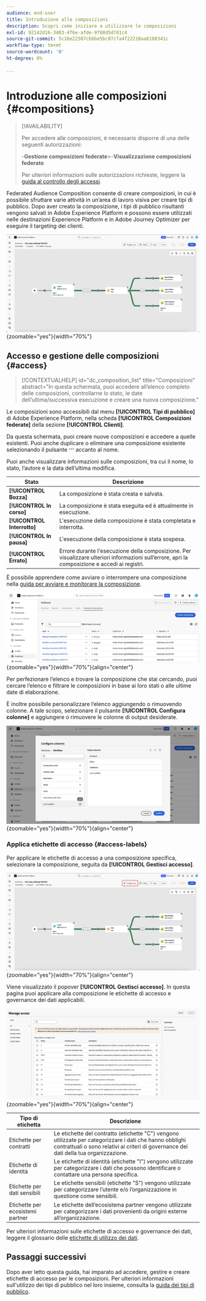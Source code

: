 ```yaml
---
audience: end-user
title: Introduzione alle composizioni
description: Scopri come iniziare a utilizzare le composizioni
exl-id: 92142d16-3483-4f6e-afde-9f88d5d7d1c4
source-git-commit: 5c16e22587cbbbe5bc87cfa4f22210aa8108341c
workflow-type: tm+mt
source-wordcount: '0'
ht-degree: 0%

---
```


# Introduzione alle composizioni {#compositions}

>[!AVAILABILITY]
>
>Per accedere alle composizioni, è necessario disporre di una delle seguenti autorizzazioni:
>
>-**Gestione composizioni federate**
>&#x200B;>-**Visualizzazione composizioni federate**
>
>Per ulteriori informazioni sulle autorizzazioni richieste, leggere la [guida al controllo degli accessi](/help/governance-privacy-security/access-control.md).

Federated Audience Composition consente di creare composizioni, in cui è possibile sfruttare varie attività in un’area di lavoro visiva per creare tipi di pubblico. Dopo aver creato la composizione, i tipi di pubblico risultanti vengono salvati in Adobe Experience Platform e possono essere utilizzati nelle destinazioni Experience Platform e in Adobe Journey Optimizer per eseguire il targeting dei clienti.

![Un flusso di lavoro di composizione di esempio viene visualizzato in Federated Audience Composition.](assets/gs-compositions/composition-example.png){zoomable="yes"}{width="70%"}

## Accesso e gestione delle composizioni {#access}

>[!CONTEXTUALHELP]
>id="dc_composition_list"
>title="Composizioni"
>abstract="In questa schermata, puoi accedere all’elenco completo delle composizioni, controllarne lo stato, le date dell’ultima/successiva esecuzione e creare una nuova composizione."

Le composizioni sono accessibili dal menu **[!UICONTROL Tipi di pubblico]** di Adobe Experience Platform, nella scheda **[!UICONTROL Composizioni federate]** della sezione **[!UICONTROL Clienti]**.

Da questa schermata, puoi creare nuove composizioni e accedere a quelle esistenti. Puoi anche duplicare o eliminare una composizione esistente selezionando il pulsante ![puntini di sospensione](/help/assets/icons/more.png) accanto al nome.

Puoi anche visualizzare informazioni sulle composizioni, tra cui il nome, lo stato, l’autore e la data dell’ultima modifica.

| Stato | Descrizione |
| ------ | ----------- |
| **[!UICONTROL Bozza]** | La composizione è stata creata e salvata. |
| **[!UICONTROL In corso]** | La composizione è stata eseguita ed è attualmente in esecuzione. |
| **[!UICONTROL Interrotto]** | L&#39;esecuzione della composizione è stata completata e interrotta. |
| **[!UICONTROL In pausa]** | L&#39;esecuzione della composizione è stata sospesa. |
| **[!UICONTROL Errato]** | Errore durante l&#39;esecuzione della composizione. Per visualizzare ulteriori informazioni sull’errore, apri la composizione e accedi ai registri. |

È possibile apprendere come avviare o interrompere una composizione nella [guida per avviare e monitorare la composizione](./start-monitor-composition.md).

![Viene visualizzato un elenco delle composizioni disponibili.](assets/gs-compositions/compositions-list.png){zoomable="yes"}{width="70%"}{align="center"}

Per perfezionare l’elenco e trovare la composizione che stai cercando, puoi cercare l’elenco e filtrare le composizioni in base ai loro stati o alle ultime date di elaborazione.

È inoltre possibile personalizzare l’elenco aggiungendo o rimuovendo colonne. A tale scopo, selezionare il pulsante **[!UICONTROL Configura colonne]** e aggiungere o rimuovere le colonne di output desiderate.

![Viene visualizzato un elenco delle colonne disponibili che è possibile aggiungere alla pagina di esplorazione delle composizioni.](assets/gs-compositions/compositions-columns.png){zoomable="yes"}{width="70%"}{align="center"}

### Applica etichette di accesso {#access-labels}

Per applicare le etichette di accesso a una composizione specifica, selezionare la composizione, seguita da **[!UICONTROL Gestisci accesso]**.

![Il pulsante &quot;Gestisci accesso&quot; è evidenziato nell&#39;area di lavoro della composizione.](assets/gs-compositions/select-manage-access.png){zoomable="yes"}{width="70%"}{align="center"}

Viene visualizzato il popover **[!UICONTROL Gestisci accesso]**. In questa pagina puoi applicare alla composizione le etichette di accesso e governance dei dati applicabili.

![Viene visualizzato il popover Gestisci accesso. Viene visualizzato un elenco di tutte le etichette disponibili che è possibile applicare alla composizione.](assets/gs-compositions/manage-access.png){zoomable="yes"}{width="70%"}{align="center"}

| Tipo di etichetta | Descrizione |
| ---------- | ----------- |
| Etichette per contratti | Le etichette del contratto (etichette &quot;C&quot;) vengono utilizzate per categorizzare i dati che hanno obblighi contrattuali o sono relativi ai criteri di governance dei dati della tua organizzazione. |
| Etichette di identità | Le etichette di identità (etichette &quot;I&quot;) vengono utilizzate per categorizzare i dati che possono identificare o contattare una persona specifica. |
| Etichette per dati sensibili | Le etichette sensibili (etichette &quot;S&quot;) vengono utilizzate per categorizzare l’utente e/o l’organizzazione in questione come sensibili. |
| Etichette per ecosistemi partner | Le etichette dell’ecosistema partner vengono utilizzate per categorizzare i dati provenienti da origini esterne all’organizzazione. |

Per ulteriori informazioni sulle etichette di accesso e governance dei dati, leggere il glossario delle [etichette di utilizzo dei dati](https://experienceleague.adobe.com/it/docs/experience-platform/data-governance/labels/reference).

## Passaggi successivi

Dopo aver letto questa guida, hai imparato ad accedere, gestire e creare etichette di accesso per le composizioni. Per ulteriori informazioni sull&#39;utilizzo dei tipi di pubblico nel loro insieme, consulta la [guida dei tipi di pubblico](../start/audiences.md).
